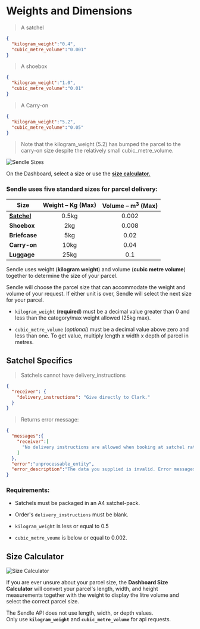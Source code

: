 # Weights and Dimensions

> A satchel

```json
{
  "kilogram_weight":"0.4",
  "cubic_metre_volume":"0.001"
}
```

> A shoebox

```json
{
  "kilogram_weight":"1.0",
  "cubic_metre_volume":"0.01"
}
```
> A Carry-on

```json
{
  "kilogram_weight":"5.2",
  "cubic_metre_volume":"0.05"
}
```
> Note that the kilogram_weight (5.2) has bumped the parcel to the carry-on size despite the relatively small cubic_metre_volume.

![Sendle Sizes](sizes.png)

<aside class="notice">On the Dashboard, select a size or use the
<strong><a href="#size-calculator">size
calculator.</a></strong></aside>

### Sendle uses five standard sizes for parcel delivery:

| Size | Weight – Kg (Max) | Volume – m<sup>3</sup> (Max) |
|------|:--------:|:------------:|
**[Satchel](#satchel-specifics)** | 0.5kg | 0.002 |
**Shoebox** | 2kg | 0.008 |
**Briefcase** | 5kg | 0.02 |
**Carry-on** | 10kg | 0.04 |
**Luggage** | 25kg | 0.1 |

Sendle uses weight (**kilogram weight**) and volume (**cubic metre volume**) together to determine the size of your parcel.

Sendle will choose the parcel size that can accommodate the weight and volume of your request. If either unit is over, Sendle will select the next size for your parcel.

- `kilogram_weight`	(**required**) must be a decimal value greater than 0 and less than the category/max weight allowed (25kg max).

- `cubic_metre_volume` (_optional_) must be a decimal value above zero and less than one. To get value, multiply length x width x depth of parcel in metres.

## Satchel Specifics

> Satchels cannot have delivery_instructions

```json
{
  "receiver": {
    "delivery_instructions": "Give directly to Clark."
  }
}
```

> Returns error message:

```json
{
  "messages":{
    "receiver":[
      "No delivery instructions are allowed when booking at satchel rates - all satchels are 'Authority to Leave'"
    ]
  },
  "error":"unprocessable_entity",
  "error_description":"The data you supplied is invalid. Error messages are in the messages section. Please fix those fields and try again."
}
```

### Requirements:

- Satchels must be packaged in an A4 satchel-pack.

- Order's `delivery_instructions` must be blank.

- `kilogram_weight` is less or equal to 0.5

- `cubic_metre_voume` is below or equal to 0.002.

## Size Calculator

![Size Calculator](size_calc.gif)

If you are ever unsure about your parcel size, the **Dashboard Size Calculator** will convert your parcel's length, width, and height measurements together with the weight to display the litre volume and select the correct parcel size.

<aside class="warning">The Sendle API does not use length, width, or depth values.<br>Only use <strong><code>kilogram_weight</code></strong> and <strong><code>cubic_metre_volume</code></strong> for api requests.</aside>
